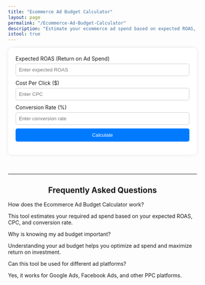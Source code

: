 ```yaml
---
title: "Ecommerce Ad Budget Calculator"
layout: page
permalink: "/Ecommerce-Ad-Budget-Calculator"
description: "Estimate your ecommerce ad spend based on expected ROAS, CPC, and conversion rates. Plan your budget effectively with our easy-to-use calculator."
istool: true
---
```


<style>
    .calculator {
        background: white;
        padding: 20px;
        border-radius: 10px;
        box-shadow: 0px 0px 10px rgba(0, 0, 0, 0.1);
        margin-bottom: 20px;
    }
    .calculator h2, .faq-section h2 {
        text-align: center;
    }
    .input-group {
        margin-bottom: 10px;
    }
    .input-group label {
        display: block;
        margin-bottom: 5px;
    }
    .input-group input {
        width: 100%;
        padding: 8px;
        border: 1px solid #ccc;
        border-radius: 5px;
    }
    button {
        width: 100%;
        padding: 10px;
        background-color: #007bff;
        color: white;
        border: none;
        border-radius: 5px;
        cursor: pointer;
    }
 
    .result {
        margin-top: 15px;
        text-align: center;
        font-weight: bold;
    }
</style>

<div class="calculator">
    <div class="input-group">
        <label for="roas">Expected ROAS (Return on Ad Spend)</label>
        <input type="number" id="roas" placeholder="Enter expected ROAS">
    </div>
    <div class="input-group">
        <label for="cpc">Cost Per Click ($)</label>
        <input type="number" id="cpc" placeholder="Enter CPC">
    </div>
    <div class="input-group">
        <label for="conversion">Conversion Rate (%)</label>
        <input type="number" id="conversion" placeholder="Enter conversion rate">
    </div>
    <button onclick="calculateAdBudget()">Calculate</button>
    <div class="result" id="result"></div>
</div>
<br>
<hr>

<div class="faq-section">
    <h2>Frequently Asked Questions</h2>
    <div class="faq-item">
        <p class="faq-question">How does the Ecommerce Ad Budget Calculator work?</p>
        <p class="faq-answer">This tool estimates your required ad spend based on your expected ROAS, CPC, and conversion rate.</p>
    </div>
    <div class="faq-item">
        <p class="faq-question">Why is knowing my ad budget important?</p>
        <p class="faq-answer">Understanding your ad budget helps you optimize ad spend and maximize return on investment.</p>
    </div>
    <div class="faq-item">
        <p class="faq-question">Can this tool be used for different ad platforms?</p>
        <p class="faq-answer">Yes, it works for Google Ads, Facebook Ads, and other PPC platforms.</p>
    </div>
</div>

<script>
    function calculateAdBudget() {
        let roas = parseFloat(document.getElementById("roas").value) || 0;
        let cpc = parseFloat(document.getElementById("cpc").value) || 0;
        let conversion = parseFloat(document.getElementById("conversion").value) || 0;
        
        if (roas <= 0 || cpc <= 0 || conversion <= 0) {
            document.getElementById("result").innerHTML = "Please enter valid values for all fields.";
            return;
        }
        
        let revenuePerConversion = roas * cpc;
        let requiredAdSpend = (100 / conversion) * cpc;
        
        document.getElementById("result").innerHTML = 
            `<strong>Estimated Ad Budget:</strong> $${requiredAdSpend.toFixed(2)} per conversion`;
    }
</script>